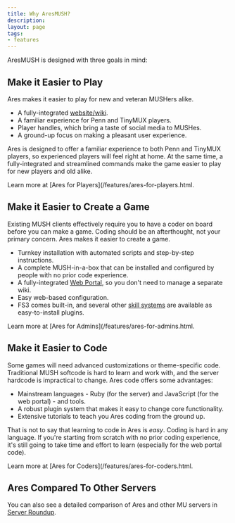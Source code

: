 ```yaml
---
title: Why AresMUSH?
description: 
layout: page
tags:
- features
---
```


AresMUSH is designed with three goals in mind:

## Make it Easier to Play

Ares makes it easier to play for new and veteran MUSHers alike.

* A fully-integrated [website/wiki](/web-portal).
* A familiar experience for Penn and TinyMUX players.
* Player handles, which bring a taste of social media to MUSHes.
* A ground-up focus on making a pleasant user experience.

Ares is designed to offer a familiar experience to both Penn and TinyMUX players, so experienced players will feel right at home. At the same time, a fully-integrated  and streamlined commands make the game easier to play for new players and old alike.

Learn more at [Ares for Players](/features/ares-for-players.html.

## Make it Easier to Create a Game

Existing MUSH clients effectively require you to have a coder on board before you can make a game.  Coding should be an afterthought, not your primary concern. Ares makes it easier to create a game.

* Turnkey installation with automated scripts and step-by-step instructions.
* A complete MUSH-in-a-box that can be installed and configured by people with no prior code experience.
* A fully-integrated [Web Portal](/web-portal), so you don't need to manage a separate wiki.
* Easy web-based configuration.
* FS3 comes built-in, and several other [skill systems](/features/skills.html) are available as easy-to-install plugins.

Learn more at [Ares for Admins](/features/ares-for-admins.html.

## Make it Easier to Code

Some games will need advanced customizations or theme-specific code. Traditional MUSH softcode is hard to learn and work with, and the server hardcode is impractical to change. Ares code offers some advantages:

* Mainstream languages - Ruby (for the server) and JavaScript (for the web portal) - and tools.
* A robust plugin system that makes it easy to change core functionality.
* Extensive tutorials to teach you Ares coding from the ground up.

That is not to say that learning to code in Ares is *easy*. Coding is hard in any language. If you're starting from scratch with no prior coding experience, it's still going to take time and effort to learn (especially for the web portal code).

Learn more at [Ares for Coders](/features/ares-for-coders.html.

## Ares Compared To Other Servers

You can also see a detailed comparison of Ares and other MU servers in [Server Roundup](/features/server-roundup.html).